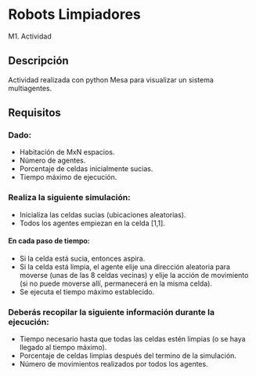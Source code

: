 # Robots Limpiadores

M1. Actividad

## Descripción

Actividad realizada con python Mesa para visualizar un sistema multiagentes.

## Requisitos

### Dado:

* Habitación de MxN espacios.
* Número de agentes.
* Porcentaje de celdas inicialmente sucias.
* Tiempo máximo de ejecución.

### Realiza la siguiente simulación:

* Inicializa las celdas sucias (ubicaciones aleatorias).
* Todos los agentes empiezan en la celda [1,1].
#### En cada paso de tiempo:
* Si la celda está sucia, entonces aspira.
* Si la celda está limpia, el agente elije una dirección aleatoria para moverse (unas de las 8 celdas vecinas) y elije la acción de movimiento (si no puede moverse allí, permanecerá en la misma celda).
* Se ejecuta el tiempo máximo establecido.

### Deberás recopilar la siguiente información durante la ejecución:

* Tiempo necesario hasta que todas las celdas estén limpias (o se haya llegado al tiempo máximo).
* Porcentaje de celdas limpias después del termino de la simulación.
* Número de movimientos realizados por todos los agentes.
